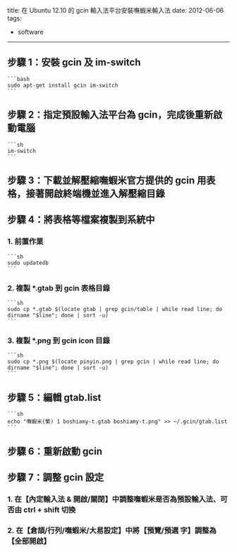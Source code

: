 title: 在 Ubuntu 12.10 的 gcin 輸入法平台安裝嘸蝦米輸入法
date: 2012-06-06
tags:
- software
---

## 步驟 1：安裝 gcin 及 im-switch

    ```bash
    sudo apt-get install gcin im-switch
    ```

<!-- more -->

## 步驟 2：指定預設輸入法平台為 gcin，完成後重新啟動電腦

    ```sh
    im-switch
    ```

## 步驟 3：下載並解壓縮嘸蝦米官方提供的 gcin 用表格，接著開啟終端機並進入解壓縮目錄

## 步驟 4：將表格等檔案複製到系統中

### 1. 前置作業

    ```sh
    sudo updatedb
    ```

### 2. 複製 \*.gtab 到 gcin 表格目錄

    ```sh
    sudo cp *.gtab $(locate gtab | grep gcin/table | while read line; do dirname "$line"; done | sort -u)
    ```

### 3. 複製 \*.png 到 gcin icon 目錄

    ```sh
    sudo cp *.png $(locate pinyin.png | grep gcin | while read line; do dirname "$line"; done | sort -u)
    ```

## 步驟 5：編輯 gtab.list

    ```sh
    echo "嘸蝦米(繁) 1 boshiamy-t.gtab boshiamy-t.png" >> ~/.gcin/gtab.list
    ```

## 步驟 6：重新啟動 gcin

## 步驟 7：調整 gcin 設定

### 1. 在【內定輸入法 & 開啟/關閉】中調整嘸蝦米是否為預設輸入法、可否由 ctrl + shift 切換

### 2. 在【倉頡/行列/嘸蝦米/大易設定】中將【預覽/預選 字】調整為【全部開啟】
